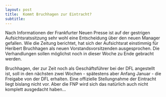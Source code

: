 ```yaml
---
layout: post
title:  Kommt Bruchhagen zur Eintracht?
subtitle:  
---
```


Nach Informationen der Frankfurter Neuen Presse ist auf der gestrigen Aufsichtsratssitzung sehr wohl eine Entscheidung über den neuen Manager gefallen. Wie die Zeitung berichtet, hat sich der Aufsichtsrat einstimmig für Heribert Bruchhagen als neuen Vorstandsvorsitzenden ausgesprochen. Die Verhandlungen sollen möglichst noch in dieser Woche zu Ende gebracht werden. 

Bruchhagen, der zur Zeit noch als Geschäftsführer bei der DFL angestellt ist, soll in den nächsten zwei Wochen - spätestens aber Anfang Januar - die Freigabe von der DFL erhalten. Eine offizielle Stellungnahme der Eintracht liegt bislang nicht vor. Aber die FNP wird sich das natürlich auch nicht komplett ausgedacht haben...
